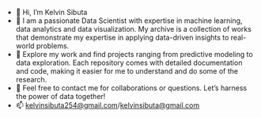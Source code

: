 - 👋 Hi, I’m Kelvin Sibuta
- 👀 I am a passionate Data Scientist with expertise in machine learning, data analytics and data visualization. My archive is a collection of works that demonstrate my expertise in applying data-driven insights to real-world problems.
- 🌱 Explore my work and find projects ranging from predictive modeling to data exploration. Each repository comes with detailed documentation and code, making it easier for me to understand and do some of the research.
- 💞️ Feel free to contact me for collaborations or questions. Let’s harness the power of data together!
- 📫 kelvinsibuta254@gmail.com/kelvinsibuta@gmail.com

<!---
kelvinsibuta254/kelvinsibuta254 is a ✨ special ✨ repository because its `README.md` (this file) appears on your GitHub profile.
You can click the Preview link to take a look at your changes.
--->
